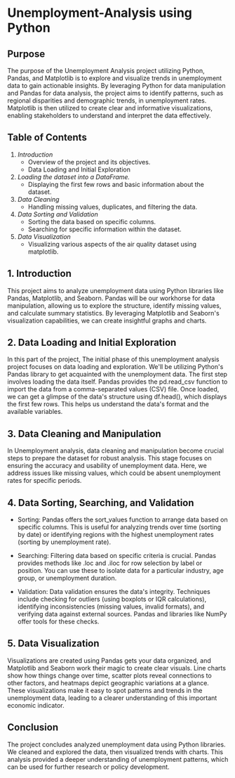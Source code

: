 # Unemployment-Analysis using Python
## Purpose
The purpose of the Unemployment Analysis project utilizing Python, Pandas, and Matplotlib is to explore and visualize trends in unemployment data to gain actionable insights. By leveraging Python for data manipulation and Pandas for data analysis, the project aims to identify patterns, such as regional disparities and demographic trends, in unemployment rates. Matplotlib is then utilized to create clear and informative visualizations, enabling stakeholders to understand and interpret the data effectively.

## Table of Contents
1. *Introduction*
   - Overview of the project and its objectives.
   - Data Loading and Initial Exploration
2. *Loading the dataset into a DataFrame.*
   - Displaying the first few rows and basic information about the dataset.
3. *Data Cleaning*
   - Handling missing values, duplicates, and filtering the data.
4. *Data Sorting and Validation*
   - Sorting the data based on specific columns.
   - Searching for specific information within the dataset.
5. *Data Visualization*
   - Visualizing various aspects of the air quality dataset using matplotlib.

## 1. Introduction
This project aims to analyze unemployment data using Python libraries like Pandas, Matplotlib, and Seaborn. Pandas will be our workhorse for data manipulation, allowing us to explore the structure, identify missing values, and calculate summary statistics. By leveraging Matplotlib and Seaborn's visualization capabilities, we can create insightful graphs and charts.

## 2. Data Loading and Initial Exploration
In this part of the project, The initial phase of this unemployment analysis project focuses on data loading and exploration. We'll be utilizing Python's Pandas library to get acquainted with the unemployment data. The first step involves loading the data itself. Pandas provides the pd.read_csv function to import the data from a comma-separated values (CSV) file. Once loaded, we can get a glimpse of the data's structure using df.head(), which displays the first few rows. This helps us understand the data's format and the available variables.

## 3. Data Cleaning and Manipulation
In Unemployment analysis, data cleaning and manipulation become crucial steps to prepare the dataset for robust analysis. This stage focuses on ensuring the accuracy and usability of unemployment data.  Here, we address issues like missing values, which could be absent unemployment rates for specific periods. 

## 4. Data Sorting, Searching, and Validation
- Sorting: Pandas offers the sort_values function to arrange data based on specific columns. This is useful for analyzing trends over time (sorting by date) or identifying regions with the highest unemployment rates (sorting by unemployment rate).

- Searching: Filtering data based on specific criteria is crucial. Pandas provides methods like .loc and .iloc for row selection by label or position. You can use these to isolate data for a particular industry, age group, or unemployment duration.

- Validation: Data validation ensures the data's integrity. Techniques include checking for outliers (using boxplots or IQR calculations), identifying inconsistencies (missing values, invalid formats), and verifying data against external sources. Pandas and libraries like NumPy offer tools for these checks.

## 5. Data Visualization
Visualizations are created using Pandas gets your data organized, and Matplotlib and Seaborn work their magic to create clear visuals. Line charts show how things change over time, scatter plots reveal connections to other factors, and heatmaps depict geographic variations at a glance. These visualizations make it easy to spot patterns and trends in the unemployment data, leading to a clearer understanding of this important economic indicator.

## Conclusion
The project concludes analyzed unemployment data using Python libraries. We cleaned and explored the data, then visualized trends with charts. This analysis provided a deeper understanding of unemployment patterns, which can be used for further research or policy development.
